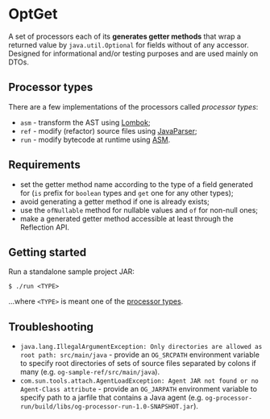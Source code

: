 # OptGet
A set of processors each of its **generates getter methods**  that wrap a returned value by `java.util.Optional` for fields without of any accessor. Designed for informational and/or testing purposes and are used mainly on DTOs.

## Processor types
There are a few implementations of the processors called _processor types_:
* `asm` - transform the AST using [Lombok](https://projectlombok.org/);
* `ref` - modify (refactor) source files using [JavaParser](https://javaparser.org/);
* `run` - modify bytecode at runtime using [ASM](https://asm.ow2.io/).

## Requirements
* set the getter method name according to the type of a field generated for (`is` prefix for `boolean` types and `get` one for any other types);
* avoid generating a getter method if one is already exists;
* use the `ofNullable` method for nullable values and `of` for non-null ones;
* make a generated getter method accessible at least through the Reflection API.

## Getting started

Run a standalone sample project JAR:

```
$ ./run <TYPE>
```

...where `<TYPE>` is meant one of the [processor types](#processor-types).

## Troubleshooting
* `java.lang.IllegalArgumentException: Only directories are allowed as root path: src/main/java` - provide an `OG_SRCPATH` environment variable to specify root directories of sets of source files separated by colons if many (e.g. `og-sample-ref/src/main/java`).
* `com.sun.tools.attach.AgentLoadException: Agent JAR not found or no Agent-Class attribute` - provide an `OG_JARPATH` environment variable to specify path to a jarfile that contains a Java agent (e.g. `og-processor-run/build/libs/og-processor-run-1.0-SNAPSHOT.jar`).
